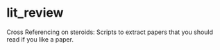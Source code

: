 # lit_review
Cross Referencing on steroids: Scripts to extract papers that you should read if you like a paper.
